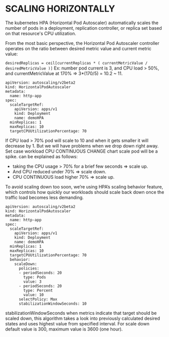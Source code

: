 # SCALING HORIZONTALLY

The kubernetes HPA (Horizontal Pod Autoscaler) automatically scales the number of pods in a deployment, replication controller, or replica set based on that resource's CPU utilization. 

From the most basic perspective, the Horizontal Pod Autoscaler controller operates on the ratio between desired metric value and current metric value:

`desiredReplicas = ceil[currentReplicas * ( currentMetricValue / desiredMetricValue )]`
Ex: number pod current is 3, and CPU load > 50%, and currentMetricValue at 170% => 3*(170/5) = 10.2 ~ 11. 
```
apiVersion: autoscaling/v2beta2
kind: HorizontalPodAutoscaler
metadata:
  name: http-app
spec:
  scaleTargetRef:
    apiVersion: apps/v1
    kind: Deployment
    name: demoHPA
  minReplicas: 1
  maxReplicas: 10
  targetCPUUtilizationPercentage: 70
```
If CPU load > 70% pod will scale to 10 and when it gets smaller it will decrease by 1. But we will have problems when we drop down right away. Set case workload CPU CONTINUOUS CHANGE chart scale pod will be a spike.
can be explained as follows:  
- taking the CPU usage > 70% for a brief few seconds => scale up.
- And CPU reduced under 70% => scale down.
- CPU CONTINUOUS load higher 70% => scale up.

To avoid scaling down too soon, we’re using HPA’s scaling behavior feature, which controls how quickly our workloads should scale back down once the traffic load becomes less demanding.
```
apiVersion: autoscaling/v2beta2
kind: HorizontalPodAutoscaler
metadata:
  name: http-app
spec:
  scaleTargetRef:
    apiVersion: apps/v1
    kind: Deployment
    name: demoHPA
  minReplicas: 1
  maxReplicas: 10
  targetCPUUtilizationPercentage: 70
  behavior:
    scaleDown:
      policies:
      - periodSeconds: 20
        type: Pods
        value: 3
      - periodSeconds: 20
        type: Percent
        value: 10
      selectPolicy: Max
      stabilizationWindowSeconds: 10
```
stabilizationWindowSeconds when metrics indicate that target should be scaled down, this algorithm takes a look into previously calculated desired states and uses highest value from specified interval. For scale down default value is 300, maximum value is 3600 (one hour).







